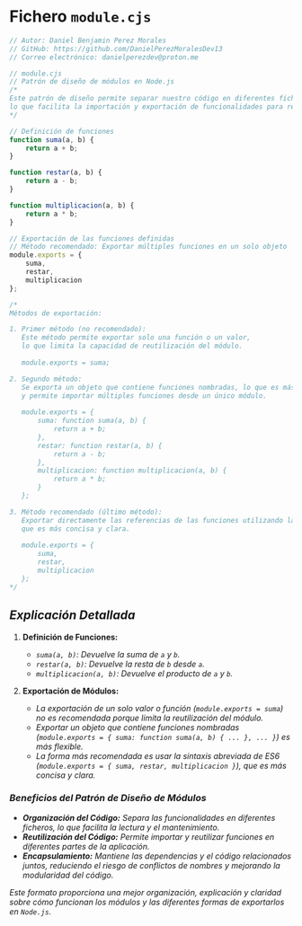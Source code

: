 # Fichero `module.cjs`

```javascript
// Autor: Daniel Benjamin Perez Morales
// GitHub: https://github.com/DanielPerezMoralesDev13
// Correo electrónico: danielperezdev@proton.me 

// module.cjs
// Patrón de diseño de módulos en Node.js
/*
Este patrón de diseño permite separar nuestro código en diferentes ficheros,
lo que facilita la importación y exportación de funcionalidades para reutilizar el código.
*/

// Definición de funciones
function suma(a, b) {
    return a + b;
}

function restar(a, b) {
    return a - b;
}

function multiplicacion(a, b) {
    return a * b;
}

// Exportación de las funciones definidas
// Método recomendado: Exportar múltiples funciones en un solo objeto
module.exports = {
    suma,
    restar,
    multiplicacion
};

/*
Métodos de exportación:

1. Primer método (no recomendado):
   Este método permite exportar solo una función o un valor, 
   lo que limita la capacidad de reutilización del módulo.
   
   module.exports = suma;

2. Segundo método:
   Se exporta un objeto que contiene funciones nombradas, lo que es más flexible
   y permite importar múltiples funciones desde un único módulo.
   
   module.exports = {
       suma: function suma(a, b) {
           return a + b;
       },
       restar: function restar(a, b) {
           return a - b;
       },
       multiplicacion: function multiplicacion(a, b) {
           return a * b;
       }
   };

3. Método recomendado (último método):
   Exportar directamente las referencias de las funciones utilizando la sintaxis abreviada de ES6,
   que es más concisa y clara.
   
   module.exports = {
       suma,
       restar,
       multiplicacion
   };
*/
```

## ***Explicación Detallada***

1. **Definición de Funciones:**
   - *`suma(a, b)`: Devuelve la suma de `a` y `b`.*
   - *`restar(a, b)`: Devuelve la resta de `b` desde `a`.*
   - *`multiplicacion(a, b)`: Devuelve el producto de `a` y `b`.*

2. **Exportación de Módulos:**
   - *La exportación de un solo valor o función (`module.exports = suma`) no es recomendada porque limita la reutilización del módulo.*
   - *Exportar un objeto que contiene funciones nombradas (`module.exports = { suma: function suma(a, b) { ... }, ... }`) es más flexible.*
   - *La forma más recomendada es usar la sintaxis abreviada de ES6 (`module.exports = { suma, restar, multiplicacion }`), que es más concisa y clara.*

### ***Beneficios del Patrón de Diseño de Módulos***

- ***Organización del Código:** Separa las funcionalidades en diferentes ficheros, lo que facilita la lectura y el mantenimiento.*
- ***Reutilización del Código:** Permite importar y reutilizar funciones en diferentes partes de la aplicación.*
- ***Encapsulamiento:** Mantiene las dependencias y el código relacionados juntos, reduciendo el riesgo de conflictos de nombres y mejorando la modularidad del código.*

*Este formato proporciona una mejor organización, explicación y claridad sobre cómo funcionan los módulos y las diferentes formas de exportarlos en `Node.js`.*
